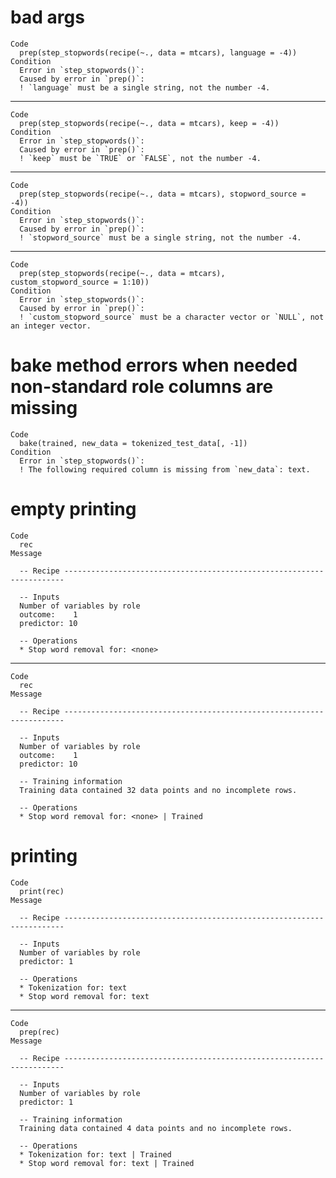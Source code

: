 # bad args

    Code
      prep(step_stopwords(recipe(~., data = mtcars), language = -4))
    Condition
      Error in `step_stopwords()`:
      Caused by error in `prep()`:
      ! `language` must be a single string, not the number -4.

---

    Code
      prep(step_stopwords(recipe(~., data = mtcars), keep = -4))
    Condition
      Error in `step_stopwords()`:
      Caused by error in `prep()`:
      ! `keep` must be `TRUE` or `FALSE`, not the number -4.

---

    Code
      prep(step_stopwords(recipe(~., data = mtcars), stopword_source = -4))
    Condition
      Error in `step_stopwords()`:
      Caused by error in `prep()`:
      ! `stopword_source` must be a single string, not the number -4.

---

    Code
      prep(step_stopwords(recipe(~., data = mtcars), custom_stopword_source = 1:10))
    Condition
      Error in `step_stopwords()`:
      Caused by error in `prep()`:
      ! `custom_stopword_source` must be a character vector or `NULL`, not an integer vector.

# bake method errors when needed non-standard role columns are missing

    Code
      bake(trained, new_data = tokenized_test_data[, -1])
    Condition
      Error in `step_stopwords()`:
      ! The following required column is missing from `new_data`: text.

# empty printing

    Code
      rec
    Message
      
      -- Recipe ----------------------------------------------------------------------
      
      -- Inputs 
      Number of variables by role
      outcome:    1
      predictor: 10
      
      -- Operations 
      * Stop word removal for: <none>

---

    Code
      rec
    Message
      
      -- Recipe ----------------------------------------------------------------------
      
      -- Inputs 
      Number of variables by role
      outcome:    1
      predictor: 10
      
      -- Training information 
      Training data contained 32 data points and no incomplete rows.
      
      -- Operations 
      * Stop word removal for: <none> | Trained

# printing

    Code
      print(rec)
    Message
      
      -- Recipe ----------------------------------------------------------------------
      
      -- Inputs 
      Number of variables by role
      predictor: 1
      
      -- Operations 
      * Tokenization for: text
      * Stop word removal for: text

---

    Code
      prep(rec)
    Message
      
      -- Recipe ----------------------------------------------------------------------
      
      -- Inputs 
      Number of variables by role
      predictor: 1
      
      -- Training information 
      Training data contained 4 data points and no incomplete rows.
      
      -- Operations 
      * Tokenization for: text | Trained
      * Stop word removal for: text | Trained

